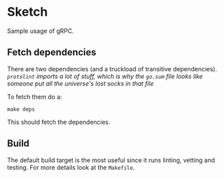 # Sketch

Sample usage of gRPC.

## Fetch dependencies

There are two dependencies (and a truckload of transitive
dependencies).  *`protolint` imports a lot of stuff, which is why the
`go.sum` file looks like someone put all the universe's lost socks in
that file* 

To fetch them do a:

    make deps
	
This should fetch the dependencies.

## Build

The default build target is the most useful since it runs linting,
vetting and testing.  For more details look at the `Makefile`.
